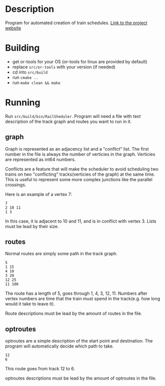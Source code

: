 # Description
Program for automated creation of train schedules.
[Link to the project website](https://www.st.fmph.uniba.sk/~kovalov3/)

# Building

- get or-tools for your OS (or-tools for linux are provided by default)
- replace `src/or-tools` with your version (if needed)
- cd into `src/build`
- run `cmake ..`
- run `make clean && make`

# Running
Run `src/build/bin/RailSheduler`.
Program will need a file with text description of the track graph and routes you want to run in it.

## graph
Graph is represented as an adjacency list and a "conflict" list. The first number in the file is always the number of verticies in the graph. Verticies are represented as int64 numbers.

Conflicts are a feature that will make the scheduler to avoid scheduling two trains on two "conflicting" tracks(verticies of the graph) at the same time. This is useful to represent some more complex junctions like the parallel crossings.

Here is an example of a vertex 7:

```
7
2 10 11
1 3
```

In this case, it is adjacent to 10 and 11, and is in conflict with vertex 3. Lists must be lead by their size.

## routes
Normal routes are simply some path in the track graph.

```
5 
1 15
4 10
3 20
12 25
11 100
```
The route has a length of 5, goes through 1, 4, 3, 12, 11. Numbers after vertex numbers are time that the train must spend in the track(e.g. how long would it take to leave it).

Route descriptions must be lead by the amount of routes in the file.

## optroutes

optroutes are a simple description of the start point and destination. The program will automatically decide which path to take.

```
12
6 
```
This route goes from track 12 to 6.

optroutes descriptions must be lead by the amount of optroutes in the file.
